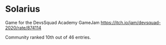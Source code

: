 # Solarius

Game for the DevsSquad Academy GameJam
https://itch.io/jam/devsquad-2020/rate/874114

Community ranked 10th out of 46 entries.
